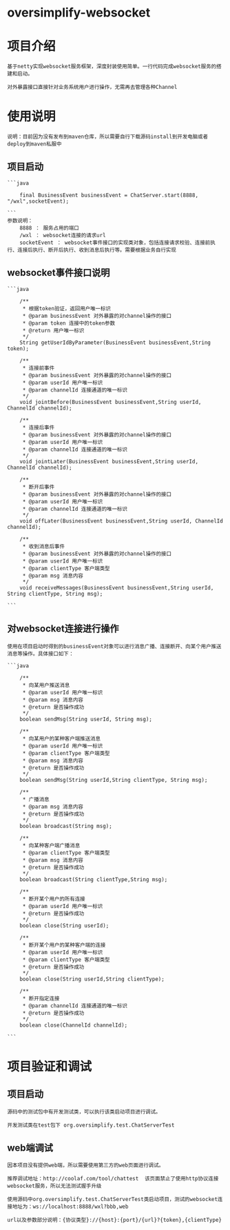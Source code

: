# oversimplify-websocket

# 项目介绍

    基于netty实现websocket服务框架，深度封装使用简单。一行代码完成websocket服务的搭建和启动。

    对外暴露接口直接针对业务系统用户进行操作，无需再去管理各种Channel


# 使用说明

    说明：目前因为没有发布到maven仓库，所以需要自行下载源码install到开发电脑或者deploy到maven私服中


## 项目启动

    ```java

        final BusinessEvent businessEvent = ChatServer.start(8888, "/wxl",socketEvent);

    ```
    参数说明：
        8888 ： 服务占用的端口
        /wxl ： websocket连接的请求url
        socketEvent ： websocket事件接口的实现类对象，包括连接请求校验、连接前执行、连接后执行、断开后执行、收到消息后执行等。需要根据业务自行实现

## websocket事件接口说明

    ```java

        /**
         * 根据token验证，返回用户唯一标识
         * @param businessEvent 对外暴露的对channel操作的接口
         * @param token 连接中的token参数
         * @return 用户唯一标识
         */
        String getUserIdByParameter(BusinessEvent businessEvent,String token);

        /**
         * 连接前事件
         * @param businessEvent 对外暴露的对channel操作的接口
         * @param userId 用户唯一标识
         * @param channelId 连接通道的唯一标识
         */
        void jointBefore(BusinessEvent businessEvent,String userId, ChannelId channelId);

        /**
         * 连接后事件
         * @param businessEvent 对外暴露的对channel操作的接口
         * @param userId 用户唯一标识
         * @param channelId 连接通道的唯一标识
         */
        void jointLater(BusinessEvent businessEvent,String userId, ChannelId channelId);

        /**
         * 断开后事件
         * @param businessEvent 对外暴露的对channel操作的接口
         * @param userId 用户唯一标识
         * @param channelId 连接通道的唯一标识
         */
        void offLater(BusinessEvent businessEvent,String userId, ChannelId channelId);

        /**
         * 收到消息后事件
         * @param businessEvent 对外暴露的对channel操作的接口
         * @param userId 用户唯一标识
         * @param clientType 客户端类型
         * @param msg 消息内容
         */
        void receiveMessages(BusinessEvent businessEvent,String userId, String clientType, String msg);

    ```

## 对websocket连接进行操作

    使用在项目启动时得到的businessEvent对象可以进行消息广播、连接断开、向某个用户推送消息等操作。具体接口如下：

    ```java

        /**
         * 向某用户推送消息
         * @param userId 用户唯一标识
         * @param msg 消息内容
         * @return 是否操作成功
         */
        boolean sendMsg(String userId, String msg);

        /**
         * 向某用户的某种客户端推送消息
         * @param userId 用户唯一标识
         * @param clientType 客户端类型
         * @param msg 消息内容
         * @return 是否操作成功
         */
        boolean sendMsg(String userId,String clientType, String msg);

        /**
         * 广播消息
         * @param msg 消息内容
         * @return 是否操作成功
         */
        boolean broadcast(String msg);

        /**
         * 向某种客户端广播消息
         * @param clientType 客户端类型
         * @param msg 消息内容
         * @return 是否操作成功
         */
        boolean broadcast(String clientType,String msg);

        /**
         * 断开某个用户的所有连接
         * @param userId 用户唯一标识
         * @return 是否操作成功
         */
        boolean close(String userId);

        /**
         * 断开某个用户的某种客户端的连接
         * @param userId 用户唯一标识
         * @param clientType 客户端类型
         * @return 是否操作成功
         */
        boolean close(String userId,String clientType);

        /**
         * 断开指定连接
         * @param channelId 连接通道的唯一标识
         * @return 是否操作成功
         */
        boolean close(ChannelId channelId);

    ```

# 项目验证和调试

## 项目启动

    源码中的测试包中有开发测试类，可以执行该类启动项目进行调试。

    开发测试类在test包下 org.oversimplify.test.ChatServerTest

## web端调试

    因本项目没有提供web端，所以需要使用第三方的web页面进行调试。

    推荐调试地址：http://coolaf.com/tool/chattest  该页面禁止了使用http协议连接websocket服务，所以无法测试握手升级

    使用源码中org.oversimplify.test.ChatServerTest类启动项目，测试的websocket连接地址为：ws://localhost:8888/wxl?bbb,web

    url以及参数部分说明：{协议类型}://{host}:{port}/{url}?{token},{clientType}



